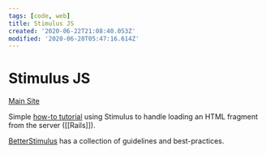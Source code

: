 ```yaml
---
tags: [code, web]
title: Stimulus JS
created: '2020-06-22T21:08:40.053Z'
modified: '2020-06-28T05:47:16.614Z'
---
```


# Stimulus JS

[Main Site](https://stimulusjs.org/)

Simple [how-to tutorial](https://boringrails.com/articles/hovercards-stimulus/) using Stimulus to handle loading an HTML fragment from the server ([[Rails]]).

[BetterStimulus](https://www.betterstimulus.com) has a collection of guidelines and best-practices.

